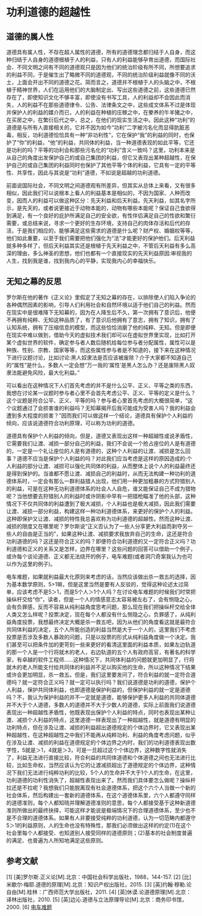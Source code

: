 # 功利道德的超越性


## 道德的属人性

道德具有属人性，不存在超人属性的道德，所有的道德理念都归结于人自身，而这种归结于人自身的道德根植于人的利益，只有人的利益能够孕育出道德，而国际社会、不同文明之间有不同的道德观只是因为他们的统治阶级有所不同，所想要追求的利益不同，于是催生出了略微不同的道德观，不同的统治阶级利益就像不同的沃土，上面会开出不同的道德之花。简而言之，道德并不根植于人的头脑之中，不根植于精神世界，人们在运用他们的大脑制定出、写出这些道德之前，这些道德已然存在了，即使知识文化不够丰富，即使没有书写工具，人的利益却不会因此而消失，人的利益不在那些道德律令、公告、法律条文之中，这些成文体系不过是体现并保护人的利益的媒介而已，人的利益在种植的庄稼之中，在豢养的牛羊猪之中，在买房之中，在繁衍后代之中，总之，在他们的现实生活之中。因此这种“功利”的道德是与所有人直接相关的，它并不因为如今“功利”二字被污名化而显得肮脏恶毒，相反，功利道德恰恰具有一种“非功利性”，它在保护“我”的利益的同时，也保护了“你”的利益，“他”的利益，共同体的利益，当一种道德表现的如此平等，它还是功利的吗？平等的功利会和那些污名化的“功利”含义一致吗？这里，功利本来是从自己的角度出发保护自己的或自己集团的利益，但它又表现出某种超越性，在保护自己的或自己集团的利益同时也保护了其他平等个体的利益，它具有一定的平等性、共享性，因此与其说是“功利”道德，不如说是超越的功利道德。

前面说国际社会，不同文明之间道德观有所差异，但其实从总体上来看，又有很多相似，因此我们可以说根本上看人的利益基本是相似的，不因为国家、人种而改变，因而人的利益可以做这种区分：先天利益和后天利益。先天利益，如其名字所示，是先天的，或者说更接近于动物本能的，动物有哪些本能呢？保证自己食欲得到满足，有一个良好的庇护所满足自己的安全欲，有性伴侣满足自己的性欲和繁衍需要，或总结来说，寻求一个更好的生存环境，支持自己的肉体存活和后代的存活，于是我们相应的，能够满足这些需求的道德是什么呢？财产权、婚姻权等等，他们如此重要，以至于我们需要把他们强化为“法”才能更好的保护他们。后天利益就多种多样了，但后天利益其实还是根植于先天利益之中，不管后天利益有多么高深的理由，多么神圣的思想，他们也都有一个直接现实的先天利益原因:审视我的人生，找到我是谁，找到我内心的平静，实现我内心的幸福快乐。


## 无知之幕的反思
罗尔斯在他的著作《正义论》里假定了无知之幕的存在，以排除使人们陷入争论的各种偶然因素的影响，引导人们利用社会和自然环境以适于他们自己的利益。然而在现实中是很难降下无知幕的，因为在人降生后不久，第一次拥有了意识后，他便不再拥有纯粹、无知这种品质了，有了意识后他拥有了意志，拥有了知识，拥有了认知系统，拥有了压缩信息的模型，而这些恰恰消磨了他的纯粹、无知。但是即便在现实中难以做到，借助今天的虚拟技术我们却可以在虚拟世界里实现，比如打开某个虚拟世界的软件，确定参与者人数后随机给每位参与者分配属性，属性可以是种族、性别、宗教、国家等等，而这些属性参与者是不知道的，接下来在这种情况下进行议题讨论，比如讨论:黑人奴隶法是否应该被废除？介于大家都不知道自己的“属性”是什么，多数人一定会想“万一我的‘属性’是黑人怎么办？还是废除黑人奴隶法能避免风险，最大化利益。”

可以看出在这种情况下人们首先考虑的并不是什么公平、正义、平等之类的东西，我想在讨论某一议题时参与者心里不会首先考虑公平、正义、平等的定义是什么？这个议题是符合公平、正义、平等的吗？参与者心里首先考虑的大概很简单，“这个议题通过了会损害谁的利益吗？无知幕揭开后我可能成为受害人吗？我的利益会遭到多大程度的损害？”因而我们可以做这样一个结论，道德具有保护个人利益的倾向，应该说道德符合功利原理，可以称为功利的道德。

道德具有保护个人利益的倾向，但是，道德又表现出这样一种超越性或说矛盾性，它需要我们让渡、减损一部分自己的利益，我们不会说一个抢占座位的人是有道德的，一定是一个礼让座位的人是有道德的，这种个人利益的让渡、减损是怎么回事？道德不应当是保护个人利益的吗？对此我们应当考虑是这样的原因造成的:个人利益的部分让渡、减损可以强化共同体的利益，从而整体上说个人的利益最终还是得到保护的。当谁都不愿让渡、减损自己的利益时，从而无法构建一种功利的道德体系时，一定会有那么一群利益猎人出现，他们用一种更加粗暴的方式狩猎别人的利益，可是在这种无功利道德体系的社会人人自危，谁又能保证自己不成为猎物呢？当他想要去狩猎别人的利益时或许阴影中早有一把猎枪瞄准了他的头部，这种情况下不仅共同体的利益遭到了极大减损，个人利益也是极大减损，因此我们需要让渡、减损一部分利益，构建这样一种功利道德体系，来更好的保护个人的利益。这种即保护又让渡、减损的特性我总喜欢称为功利道德的超越性。然而这种让渡、减损的限度又在哪里呢？罗尔斯说“正义否认为了一些人分享更大利益而剥夺另一些人的自由是正当的”，如果这种让渡、减损要求我放弃自己的生命，这还是符合功利道德的吗？这还是符合正义的吗？即便符合功利道德的又一定符合正义吗？功利道德和正义的关系又是怎样，边界在哪里？这些问题的回答可以借助一个例子，或许每个谈论道德、正义都无法绕开的例子，电车难题(或者洞穴奇案我认为也可以作为这里的例子)。

电车难题，如果就利益最大化原则来考虑的话，当然应该做出杀一救五的选择，因为基本数学原则，5>1嘛，但是这里当然是要有人反驳的，觉得这种论述太过简单，应该考虑不是5＞1，而是5个人＞1个人吗？在讨论电车难题的时候我们时常把操纵杆交给“你”，读者，但是一个人的情感意志太容易被左右了，会有恻隐之心，会有负罪感，反而不容易从纯利益角度思考问题，那么现在我们把操纵杆交给全体人类又怎么样呢？投票决定，现在每个人都没有什么恻隐之心，负罪感了，从纯利益角度投票，我想最终决定大概是杀一救五吧，因为从他们的角度看这就是最符合共同体利益的决定，五个人所能创造的利益当然是大于一个人的，这里我们不考虑投票是否涉及多数人暴政的问题，只是以投票的形式从纯利益角度做一个决定。我们甚至可以把条件加的更苛刻一些来更好的看清这里面的利益本质，如果左边轨道的那一个人是一个行将就木的老人，右边轨道的五个人有政府高官，有著名的科学家，有卓越的软件工程师……这种情况下，共同体利益的问题就更加明显了，行将就木的老人所能支付给共同体的利益并不足以购买他的生命，所以这种情况下结果或许会更加明显，杀一救五。但是，我们这里要发问了，符合利益的就一定符合道德吗？就一定符合正义吗？就一定可以执行吗？我们说道德是功利的道德，保护个人利益，保护共同体利益，也即道德是保护利益的，但保护利益的就一定是道德吗？不，我认为保护利益的并不一定就是道德，能够保护更多人利益的共同体道德并不大于个人道德，多数人的道德并不大于少数人的道德，实际上前面我们说道德表现出一种超越性矛盾性，他既表现出保护个人利益的特点，同时也表现出某种让渡、减损个人利益的特点，这里道德一样表现出了一种超越性，就是道德有明显的功利特点，但在涉及让渡、减损的利益超出道德规定的个体边界时，它又表现出某种超越性，在这种超越性之中我们不能再从纯粹功利、利益的角度考虑问题，似乎在涉及让渡、减损的利益在道德规定的个体边界之内时，我们的功利道德表现出数字性，5就是＞1，4就是＞3，可是一旦超过这个个体边界，这种数字性就消失了，利益无法进行直接比较，符合利益的共同体道德和个体道德之间也无法进行比较，比如生命权，当然应该认为它的让渡减损超出了道德规定的个体边界，这种情况下我们无法进行纯粹功利的比较，5个人的生命并不大于1个人的生命，在这里，功利道德的功利性消失了，超越性表现出来了。然而我们具体要怎么做呢？操纵杆拉还是不拉呢？我想我们只能脱离现有社会道德体系，把这个六个人当做一个新的社会体系，然后构建出一套新的道德体系，在这个道德体系里，六个人都遵守同样的道德准则，每个人都知晓并理解道德准则的意思，每个人都接受基于这种新道德准则所做出的最终抉择，可能这样才能说是极端情况下的合理道德体系，至少也不是不合理的道德体系。如果有人非要接受纯粹的功利道德，认为一切范畴内都遵守5＞1的利益原则，人的生命也没有特殊性，那我们必须做出这样的约定(1)在这个社会里每个人都接受、也知道别人接受同样的道德原则；(2)基本的社会制度普遍的满足、也普遍为人所知地满足这些原则。

## 参考文献
[1] [美]罗尔斯.正义论[M].北京：中国社会科学出版社，1988，144-157.
[2] [比]米歇尔·梅耶.道德的原理[M].北京：知识产权出版社，2015.
[3] [英]约翰·穆勒.论自由[M].桂林：广西师范大学出版社，2011.
[4] [英]休谟.论道德原理[M].北京：译林出版社，2010.
[5] [英]边沁.道德与立法原理导论[M].北京：商务印书馆，2000.
[6] [电车难题](https://www.wikiwand.com/zh-hans/%E6%9C%89%E8%BD%A8%E7%94%B5%E8%BD%A6%E9%9A%BE%E9%A2%98#/overview)

